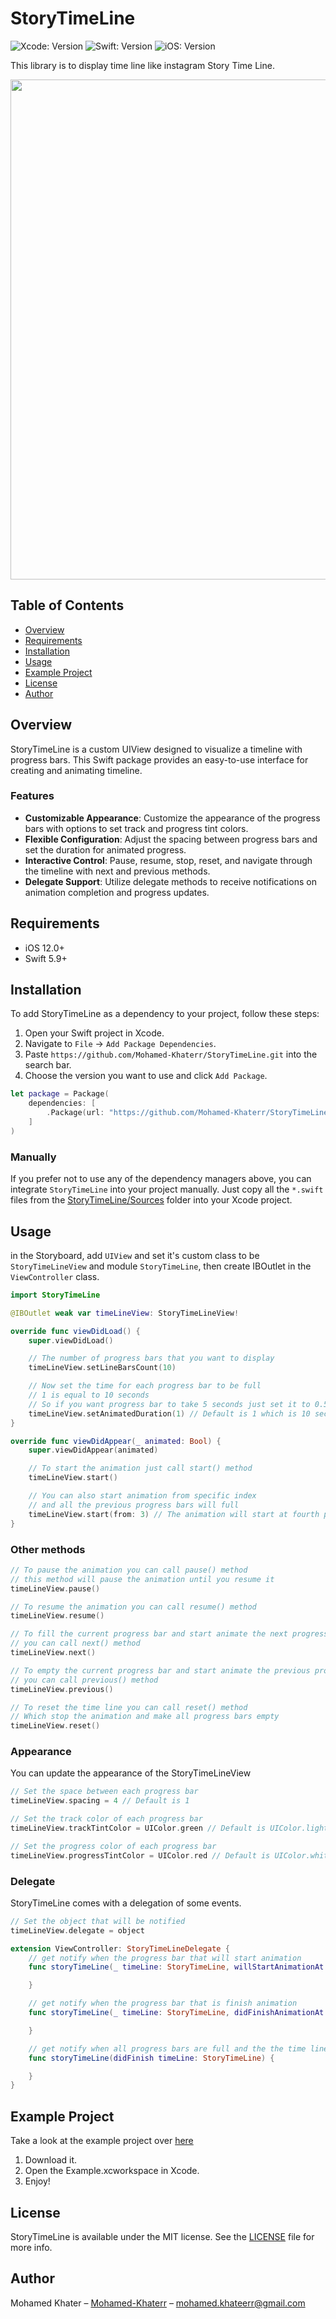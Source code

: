 # StoryTimeLine
![Xcode: Version](https://img.shields.io/badge/Xcode-15.2-lightgray?logo=Xcode)
![Swift: Version](https://img.shields.io/badge/Swift-5.9-lightgray?logo=Swift)
![iOS: Version](https://img.shields.io/badge/iOS-12.0+-lightgray) 

This library is to display time line like instagram Story Time Line.

<image src="StoryTimeLine.png" width="800">

## Table of Contents
- [Overview](#overview)
- [Requirements](#requirements)
- [Installation](#installation)
- [Usage](#usage)
- [Example Project](#example-project)
- [License](#license)
- [Author](#author)

## Overview
StoryTimeLine is a custom UIView designed to visualize a timeline with progress bars. This Swift package provides an easy-to-use interface for creating and animating timeline.

### Features
- **Customizable Appearance**: Customize the appearance of the progress bars with options to set track and progress tint colors.
- **Flexible Configuration**: Adjust the spacing between progress bars and set the duration for animated progress.
- **Interactive Control**: Pause, resume, stop, reset, and navigate through the timeline with next and previous methods.
- **Delegate Support**: Utilize delegate methods to receive notifications on animation completion and progress updates.

## Requirements
- iOS 12.0+
- Swift 5.9+

## Installation
To add StoryTimeLine as a dependency to your project, follow these steps:
1. Open your Swift project in Xcode.
2. Navigate to `File` -> `Add Package Dependencies`.
3. Paste `https://github.com/Mohamed-Khaterr/StoryTimeLine.git` into the search bar.
4. Choose the version you want to use and click `Add Package`.

```swift
let package = Package(
    dependencies: [
        .Package(url: "https://github.com/Mohamed-Khaterr/StoryTimeLine.git")
    ]
)
```

### Manually
If you prefer not to use any of the dependency managers above, you can integrate `StoryTimeLine` into your project manually. Just copy all the `*.swift` files from the [StoryTimeLine/Sources](https://github.com/Mohamed-Khaterr/StoryTimeLine/tree/main/Sources/StoryTimeLine) folder into your Xcode project.

## Usage
in the Storyboard, add `UIView` and set it's custom class to be `StoryTimeLineView` and module `StoryTimeLine`, then create IBOutlet in the `ViewController` class.

```swift
import StoryTimeLine

@IBOutlet weak var timeLineView: StoryTimeLineView!

override func viewDidLoad() {
    super.viewDidLoad()

    // The number of progress bars that you want to display
    timeLineView.setLineBarsCount(10)

    // Now set the time for each progress bar to be full
    // 1 is equal to 10 seconds
    // So if you want progress bar to take 5 seconds just set it to 0.5
    timeLineView.setAnimatedDuration(1) // Default is 1 which is 10 seconds
}

override func viewDidAppear(_ animated: Bool) {
    super.viewDidAppear(animated)

    // To start the animation just call start() method
    timeLineView.start()

    // You can also start animation from specific index
    // and all the previous progress bars will full
    timeLineView.start(from: 3) // The animation will start at fourth progress bar
}
```

### Other methods

```swift
// To pause the animation you can call pause() method
// this method will pause the animation until you resume it
timeLineView.pause()

// To resume the animation you can call resume() method
timeLineView.resume()

// To fill the current progress bar and start animate the next progress bar
// you can call next() method
timeLineView.next()

// To empty the current progress bar and start animate the previous progress bar
// you can call previous() method
timeLineView.previous()

// To reset the time line you can call reset() method
// Which stop the animation and make all progress bars empty
timeLineView.reset()
```

### Appearance
You can update the appearance of the StoryTimeLineView
```swift
// Set the space between each progress bar
timeLineView.spacing = 4 // Default is 1

// Set the track color of each progress bar
timeLineView.trackTintColor = UIColor.green // Default is UIColor.lightGray

// Set the progress color of each progress bar
timeLineView.progressTintColor = UIColor.red // Default is UIColor.white
```

### Delegate
StoryTimeLine comes with a delegation of some events.

```swift
// Set the object that will be notified
timeLineView.delegate = object

extension ViewController: StoryTimeLineDelegate {
    // get notify when the progress bar that will start animation
    func storyTimeLine(_ timeLine: StoryTimeLine, willStartAnimationAt index: Int) {

    }

    // get notify when the progress bar that is finish animation
    func storyTimeLine(_ timeLine: StoryTimeLine, didFinishAnimationAt index: Int) {

    }

    // get notify when all progress bars are full and the the time line is finish
    func storyTimeLine(didFinish timeLine: StoryTimeLine) {

    }
}
```

## Example Project
Take a look at the example project over [here](https://github.com/Mohamed-Khaterr/StoryTimeLine/tree/main/Example)

1. Download it.
2. Open the Example.xcworkspace in Xcode.
3. Enjoy!

## License
StoryTimeLine is available under the MIT license. See the [LICENSE]() file for more info.

## Author
Mohamed Khater – [Mohamed-Khaterr](https://www.linkedin.com/in/mohamed-khaterr) – mohamed.khateerr@gmail.com
